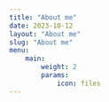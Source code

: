 ```yaml
---
title: "About me"
date: 2023-10-12
layout: "About me"
slug: "About me"
menu:
    main:
        weight: 2
        params: 
            icon: files
---
```

